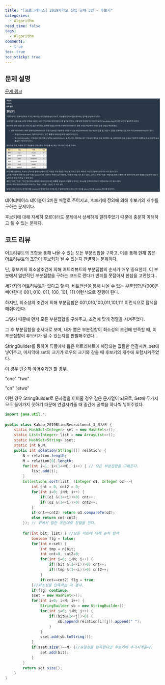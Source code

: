 ```yaml
---
title: "[프로그래머스] 2019카카오 신입 공채 3번 - 후보키"
categories:
  - Algorithm
read_time: false
tags:
  - Algorithm
comments:
  - true
toc: true
toc_sticky: true
---
```

## 문제 설명
[문제 링크](https://programmers.co.kr/learn/courses/30/lessons/42890)

![](/assets/img/Algorithm/20200509_1.png)

데이터베이스 테이블이 2차원 배열로 주어지고, 후보키에 정의에 의해 후보키의 개수를 구하는 문제이다.

후보키에 대해 자세히 모르더라도 문제에서 상세하게 알려주었기 때문에 충분히 이해하고 풀 수 있는 문제다.

## 코드 리뷰
어트리뷰트의 조합을 통해 나올 수 있는 모든 부분집합을 구하고, 이를 통해 현재 뽑은 어트리뷰트의 조합이 후보키가 될 수 있는지 판별하는 문제이다.

단, 후보키의 최소성조건에 의해 어트리뷰트의 부분집합의 순서가 매우 중요한데, 이 부분에서 일반적인 부분집합을 구하는 코드로 짰다가 반례를 못잡아서 한참을 고민했다..

세가지의 어트리뷰트가 있다고 할 때, 비트연산을 통해 나올 수 있는 부분집합은(000은 빼야한다) 001, 010, 011, 100, 101, 111 이런식으로 진행이 된다.

하지만, 최소성의 조건에 의해 부분집합은 001,010,100,011,101,111 이런식으로 탐색을 해줘야한다.

그렇기 때문에 먼저 모든 부분집합을 구해주고, 조건에 맞게 정렬을 시켜주었다.

그 후 부분집합을 순서대로 보며, 내가 뽑은 부분집합이 최소성의 조건에 만족할 때, 이 부분집합이 후보키가 될 수 있는지를 판별해주었다.

StringBuilder를 통하여 튜플에서 뽑은 어트리뷰트에 해당되는 값들만 연결시켜, set에 넣어주고, 마지막에 set의 크기가 로우의 크기와 같을 때 후보키의 개수에 포함시켜주었다.

이 경우 단순히 이어주기만 할 경우, 

"one" "two"

"on"  "etwo" 

이런 경우 StringBuilder로 문자열을 이어줄 경우 같은 문자열이 되므로, Set에 두가지 모두 들어가지 못하기 때문에 연결시켜줄 때 중간에 공백을 하나씩 넣어주었다.

```java
import java.util.*;

public class Kakao_2019BlindRecruitment_3_후보키 {
	static HashSet<Integer> set = new HashSet<>();
	static List<Integer> list = new ArrayList<>();
	static HashSet<String> sset;
	static int N,M;
	public int solution(String[][] relation) {
		N = relation.length;
		M = relation[0].length;
		for(int i=1; i<(1<<M); i++) { // 모든 부분집합을 구해준다.
			list.add(i);
		}
		Collections.sort(list, (Integer o1, Integer o2)->{
			int cnt = 0, cnt2 = 0;
			for(int i=0; i<M; i++) {
				if((o1 &(1<<i))>0) cnt++;
				if((o2 &(1<<i))>0) cnt2++;
			}
			if(cnt==cnt2) return o1.compareTo(o2);
			else return cnt-cnt2;
		}); // 위에서 말한 조건대로 정렬을 한다.

		for(int bit: list) { //모든 비트에 대해 순차 탐색
			boolean flg = false;
			for(int n:set) {
				int tmp = n|bit;
				int cnt=0, cnt2=0;
				for(int i=0; i<M; i++) {
					if((bit &(1<<i))>0) cnt++;
					if((tmp &(1<<i))>0) cnt2++;
				}
				if(cnt==cnt2) flg = true;
			}//최소성을 만족하는 지 검사.
			if(flg) continue;
			sset = new HashSet<>();
			for(int i=0; i<N; i++) {
				StringBuilder sb = new StringBuilder();
				for(int j=0; j<M; j++) {
					if((bit&(1<<j))>0) {
						sb.append(relation[i][j]).append(" ");
					}
				}
				sset.add(sb.toString());
			}
			if(sset.size()==N) {//유일성을 만족한다면 후보키에 추가시켜준다.
				set.add(bit);
			}
		}
		return set.size();
	}
}
```

